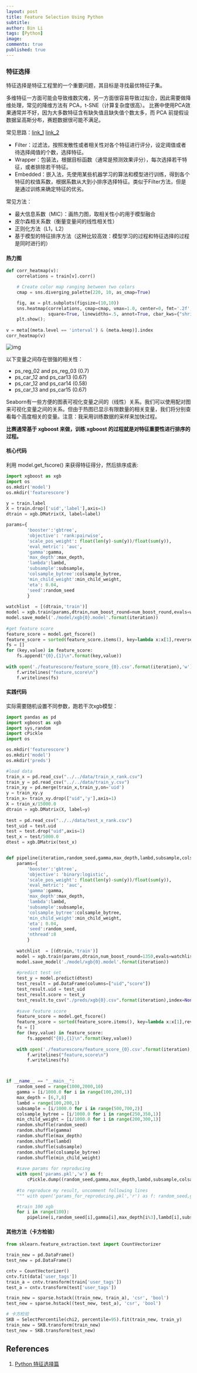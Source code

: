 ```yaml
---
layout: post
title: Feature Selection Using Python
subtitle:
author: Bin Li
tags: [Python]
image: 
comments: true
published: true
---
```


### 特征选择

特征选择是特征工程里的一个重要问题，其目标是寻找最优特征子集。

多维特征一方面可能会导致维数灾难，另一方面很容易导致过拟合，因此需要做降维处理，常见的降维方法有 PCA，t-SNE（计算复杂度很高）。 比赛中使用PCA效果通常并不好，因为大多数特征含有缺失值且缺失值个数太多，而 PCA 前提假设数据呈高斯分布，赛题数据很可能不满足。

常见思路：[link_1](https://zhuanlan.zhihu.com/p/32749489) [link_2](http://www.flickering.cn/ads/2014/08/%E8%BD%AC%E5%8C%96%E7%8E%87%E9%A2%84%E4%BC%B0-4%E7%89%B9%E5%BE%81%E9%80%89%E6%8B%A9%EF%BC%8D%E7%AE%80%E4%BB%8B/)

- Filter：过滤法，按照发散性或者相关性对各个特征进行评分，设定阈值或者待选择阈值的个数，选择特征。
- Wrapper：包装法，根据目标函数（通常是预测效果评分），每次选择若干特征，或者排除若干特征。
- Embedded：嵌入法，先使用某些机器学习的算法和模型进行训练，得到各个特征的权值系数，根据系数从大到小排序选择特征。类似于Filter方法，但是是通过训练来确定特征的优劣。

常见方法：

- 最大信息系数（MIC）：画热力图，取相关性小的用于模型融合
- 皮尔森相关系数（衡量变量间的线性相关性）
- 正则化方法（L1，L2）
- 基于模型的特征排序方法（这种比较高效：模型学习的过程和特征选择的过程是同时进行的）

#### 热力图

```python
def corr_heatmap(v):
    correlations = train[v].corr()

    # Create color map ranging between two colors
    cmap = sns.diverging_palette(220, 10, as_cmap=True)

    fig, ax = plt.subplots(figsize=(10,10))
    sns.heatmap(correlations, cmap=cmap, vmax=1.0, center=0, fmt='.2f',
                square=True, linewidths=.5, annot=True, cbar_kws={"shrink": .75})
    plt.show();
    
v = meta[(meta.level == 'interval') & (meta.keep)].index
corr_heatmap(v)
```

![img](https://coladrill.github.io/img/post/20180318/1.png)

以下变量之间存在很强的相关性：

- ps_reg_02 and ps_reg_03 (0.7)
- ps_car_12 and ps_car13 (0.67)
- ps_car_12 and ps_car14 (0.58)
- ps_car_13 and ps_car15 (0.67)

Seaborn有一些方便的图表可视化变量之间的（线性）关系。我们可以使用配对图来可视化变量之间的关系。但由于热图已显示有限数量的相关变量，我们将分别查看每个高度相关的变量。注意：我采用训练数据的采样来加快过程。

**比赛通常基于 xgboost 来做，训练 xgboost 的过程就是对特征重要性进行排序的过程。**

#### 核心代码

利用 model.get_fscore() 来获得特征得分，然后排序成表:

```python
import xgboost as xgb
import os
os.mkdir('model')
os.mkdir('featurescore')

y = train.label
X = train.drop(['uid','label'],axis=1)
dtrain = xgb.DMatrix(X, label=label)

params={
    	'booster':'gbtree',
    	'objective': 'rank:pairwise',
    	'scale_pos_weight': float(len(y)-sum(y))/float(sum(y)),
        'eval_metric': 'auc',
    	'gamma':gamma,
    	'max_depth':max_depth,
    	'lambda':lambd,
        'subsample':subsample,
        'colsample_bytree':colsample_bytree,
        'min_child_weight':min_child_weight, 
        'eta': 0.04,
    	'seed':random_seed
        }
    
watchlist  = [(dtrain,'train')]
model = xgb.train(params,dtrain,num_boost_round=num_boost_round,evals=watchlist)
model.save_model('./model/xgb{0}.model'.format(iteration))
      
#get feature score
feature_score = model.get_fscore()
feature_score = sorted(feature_score.items(), key=lambda x:x[1],reverse=True)
fs = []
for (key,value) in feature_score:
    fs.append("{0},{1}\n".format(key,value))
    
with open('./featurescore/feature_score_{0}.csv'.format(iteration),'w') as f:
    f.writelines("feature,score\n")
    f.writelines(fs)
```

#### 实践代码

实际需要随机设置不同参数，跑若干次xgb模型：

```python
import pandas as pd
import xgboost as xgb
import sys,random
import cPickle
import os

os.mkdir('featurescore')
os.mkdir('model')
os.mkdir('preds')

#load data
train_x = pd.read_csv("../../data/train_x_rank.csv")
train_y = pd.read_csv("../../data/train_y.csv")
train_xy = pd.merge(train_x,train_y,on='uid')
y = train_xy.y
train_x= train_xy.drop(["uid",'y'],axis=1)
X = train_x/15000.0
dtrain = xgb.DMatrix(X, label=y)
    
test = pd.read_csv("../../data/test_x_rank.csv")
test_uid = test.uid
test = test.drop("uid",axis=1)
test_x = test/5000.0
dtest = xgb.DMatrix(test_x)


def pipeline(iteration,random_seed,gamma,max_depth,lambd,subsample,colsample_bytree,min_child_weight):
    params={
    	'booster':'gbtree',
    	'objective': 'binary:logistic',
    	'scale_pos_weight': float(len(y)-sum(y))/float(sum(y)),
        'eval_metric': 'auc',
    	'gamma':gamma,
    	'max_depth':max_depth,
    	'lambda':lambd,
        'subsample':subsample,
        'colsample_bytree':colsample_bytree,
        'min_child_weight':min_child_weight, 
        'eta': 0.04,
    	'seed':random_seed,
    	'nthread':8
        }
    
    watchlist  = [(dtrain,'train')]
    model = xgb.train(params,dtrain,num_boost_round=1350,evals=watchlist)
    model.save_model('./model/xgb{0}.model'.format(iteration))
    
    #predict test set
    test_y = model.predict(dtest)
    test_result = pd.DataFrame(columns=["uid","score"])
    test_result.uid = test_uid
    test_result.score = test_y
    test_result.to_csv("./preds/xgb{0}.csv".format(iteration),index=None,encoding='utf-8')
    
    #save feature score
    feature_score = model.get_fscore()
    feature_score = sorted(feature_score.items(), key=lambda x:x[1],reverse=True)
    fs = []
    for (key,value) in feature_score:
        fs.append("{0},{1}\n".format(key,value))
    
    with open('./featurescore/feature_score_{0}.csv'.format(iteration),'w') as f:
        f.writelines("feature,score\n")
        f.writelines(fs)



if __name__ == "__main__":
    random_seed = range(1000,2000,10)
    gamma = [i/1000.0 for i in range(100,200,1)]
    max_depth = [6,7,8]
    lambd = range(100,200,1)
    subsample = [i/1000.0 for i in range(500,700,2)]
    colsample_bytree = [i/1000.0 for i in range(250,350,1)]
    min_child_weight = [i/1000.0 for i in range(200,300,1)]
    random.shuffle(random_seed)
    random.shuffle(gamma)
    random.shuffle(max_depth)
    random.shuffle(lambd)
    random.shuffle(subsample)
    random.shuffle(colsample_bytree)
    random.shuffle(min_child_weight)
    
    #save params for reproducing
    with open('params.pkl','w') as f:
        cPickle.dump((random_seed,gamma,max_depth,lambd,subsample,colsample_bytree,min_child_weight),f)
    
    #to reproduce my result, uncomment following lines
    """ with open('params_for_reproducing.pkl','r') as f: random_seed,gamma,max_depth,lambd,subsample,colsample_bytree,min_child_weight = cPickle.load(f) """

    #train 100 xgb
    for i in range(100):
        pipeline(i,random_seed[i],gamma[i],max_depth[i%3],lambd[i],subsample[i],colsample_bytree[i],min_child_weight[i])
```

#### 其他方法（卡方检验）

```python
from sklearn.feature_extraction.text import CountVectorizer

train_new = pd.DataFrame()
test_new = pd.DataFrame()

cntv = CountVectorizer()
cntv.fit(data['user_tags'])
train_a = cntv.transform(train['user_tags'])
test_a = cntv.transform(test['user_tags'])

train_new = sparse.hstack((train_new, train_a), 'csr', 'bool')
test_new = sparse.hstack((test_new, test_a), 'csr', 'bool')

# 卡方检验
SKB = SelectPercentile(chi2, percentile=95).fit(train_new, train_y)
train_new = SKB.transform(train_new)
test_new = SKB.transform(test_new)
```

## References
1. [Python 特征选择篇](https://coladrill.github.io/2018/03/18/Python%E7%89%B9%E5%BE%81%E9%80%89%E6%8B%A9%E7%AF%87/)